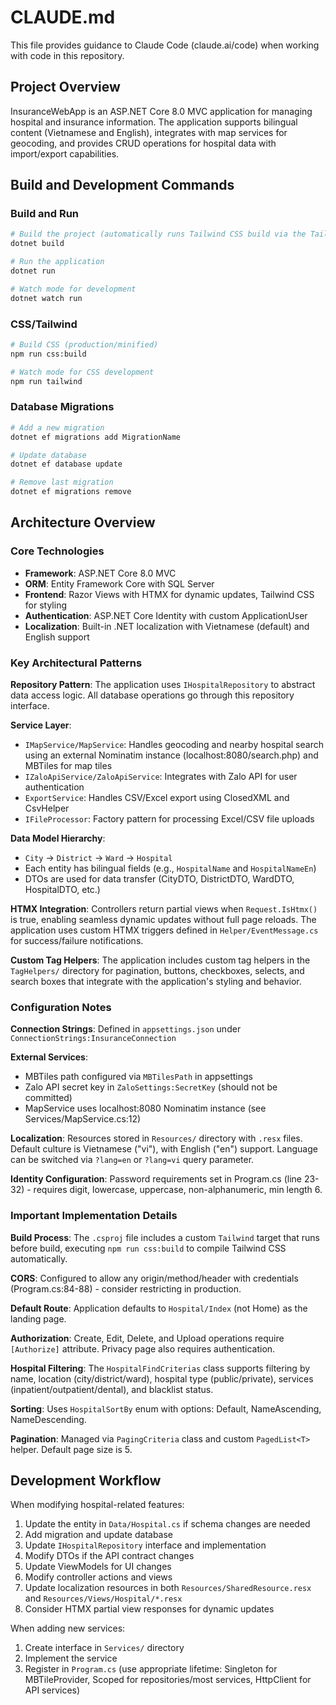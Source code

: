 # CLAUDE.md

This file provides guidance to Claude Code (claude.ai/code) when working with code in this repository.

## Project Overview

InsuranceWebApp is an ASP.NET Core 8.0 MVC application for managing hospital and insurance information. The application supports bilingual content (Vietnamese and English), integrates with map services for geocoding, and provides CRUD operations for hospital data with import/export capabilities.

## Build and Development Commands

### Build and Run
```bash
# Build the project (automatically runs Tailwind CSS build via the Tailwind target)
dotnet build

# Run the application
dotnet run

# Watch mode for development
dotnet watch run
```

### CSS/Tailwind
```bash
# Build CSS (production/minified)
npm run css:build

# Watch mode for CSS development
npm run tailwind
```

### Database Migrations
```bash
# Add a new migration
dotnet ef migrations add MigrationName

# Update database
dotnet ef database update

# Remove last migration
dotnet ef migrations remove
```

## Architecture Overview

### Core Technologies
- **Framework**: ASP.NET Core 8.0 MVC
- **ORM**: Entity Framework Core with SQL Server
- **Frontend**: Razor Views with HTMX for dynamic updates, Tailwind CSS for styling
- **Authentication**: ASP.NET Core Identity with custom ApplicationUser
- **Localization**: Built-in .NET localization with Vietnamese (default) and English support

### Key Architectural Patterns

**Repository Pattern**: The application uses `IHospitalRepository` to abstract data access logic. All database operations go through this repository interface.

**Service Layer**:
- `IMapService/MapService`: Handles geocoding and nearby hospital search using an external Nominatim instance (localhost:8080/search.php) and MBTiles for map tiles
- `IZaloApiService/ZaloApiService`: Integrates with Zalo API for user authentication
- `ExportService`: Handles CSV/Excel export using ClosedXML and CsvHelper
- `IFileProcessor`: Factory pattern for processing Excel/CSV file uploads

**Data Model Hierarchy**:
- `City` → `District` → `Ward` → `Hospital`
- Each entity has bilingual fields (e.g., `HospitalName` and `HospitalNameEn`)
- DTOs are used for data transfer (CityDTO, DistrictDTO, WardDTO, HospitalDTO, etc.)

**HTMX Integration**: Controllers return partial views when `Request.IsHtmx()` is true, enabling seamless dynamic updates without full page reloads. The application uses custom HTMX triggers defined in `Helper/EventMessage.cs` for success/failure notifications.

**Custom Tag Helpers**: The application includes custom tag helpers in the `TagHelpers/` directory for pagination, buttons, checkboxes, selects, and search boxes that integrate with the application's styling and behavior.

### Configuration Notes

**Connection Strings**: Defined in `appsettings.json` under `ConnectionStrings:InsuranceConnection`

**External Services**:
- MBTiles path configured via `MBTilesPath` in appsettings
- Zalo API secret key in `ZaloSettings:SecretKey` (should not be committed)
- MapService uses localhost:8080 Nominatim instance (see Services/MapService.cs:12)

**Localization**: Resources stored in `Resources/` directory with `.resx` files. Default culture is Vietnamese ("vi"), with English ("en") support. Language can be switched via `?lang=en` or `?lang=vi` query parameter.

**Identity Configuration**: Password requirements set in Program.cs (line 23-32) - requires digit, lowercase, uppercase, non-alphanumeric, min length 6.

### Important Implementation Details

**Build Process**: The `.csproj` file includes a custom `Tailwind` target that runs before build, executing `npm run css:build` to compile Tailwind CSS automatically.

**CORS**: Configured to allow any origin/method/header with credentials (Program.cs:84-88) - consider restricting in production.

**Default Route**: Application defaults to `Hospital/Index` (not Home) as the landing page.

**Authorization**: Create, Edit, Delete, and Upload operations require `[Authorize]` attribute. Privacy page also requires authentication.

**Hospital Filtering**: The `HospitalFindCriterias` class supports filtering by name, location (city/district/ward), hospital type (public/private), services (inpatient/outpatient/dental), and blacklist status.

**Sorting**: Uses `HospitalSortBy` enum with options: Default, NameAscending, NameDescending.

**Pagination**: Managed via `PagingCriteria` class and custom `PagedList<T>` helper. Default page size is 5.

## Development Workflow

When modifying hospital-related features:
1. Update the entity in `Data/Hospital.cs` if schema changes are needed
2. Add migration and update database
3. Update `IHospitalRepository` interface and implementation
4. Modify DTOs if the API contract changes
5. Update ViewModels for UI changes
6. Modify controller actions and views
7. Update localization resources in both `Resources/SharedResource.resx` and `Resources/Views/Hospital/*.resx`
8. Consider HTMX partial view responses for dynamic updates

When adding new services:
1. Create interface in `Services/` directory
2. Implement the service
3. Register in `Program.cs` (use appropriate lifetime: Singleton for MBTileProvider, Scoped for repositories/most services, HttpClient for API services)
